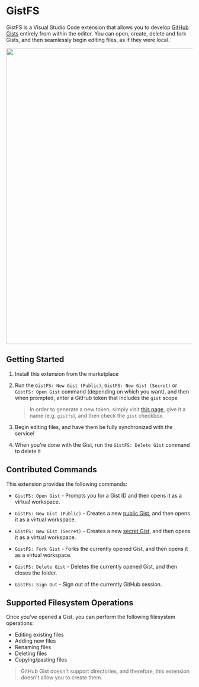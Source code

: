 # GistFS

GistFS is a Visual Studio Code extension that allows you to develop [GitHub Gists](https://gist.github.com/) entirely from within the editor. You can open, create, delete and fork Gists, and then seamlessly begin editing files, as if they were local.

<img src="https://user-images.githubusercontent.com/116461/69490621-b6c03600-0e3f-11ea-9c52-b65bb73885b1.gif" width="800px" />

## Getting Started

1. Install this extension from the marketplace

1. Run the `GistFS: New Gist (Public)`, `GistFS: New Gist (Secret)` or `GistFS: Open Gist` command (depending on which you want), and then when prompted, enter a GitHub token that includes the `gist` scope

    > In order to generate a new token, simply visit [this page](https://github.com/settings/tokens/new), give it a name (e.g. `gistfs`), and then check the `gist` checkbox.

1. Begin editing files, and have them be fully synchronized with the service!

1. When you're done with the Gist, run the `GistFS: Delete Gist` command to delete it

## Contributed Commands

This extension provides the following commands:

* `GistFS: Open Gist` - Prompts you for a Gist ID and then opens it as a virtual workspace.

* `GistFS: New Gist (Public)` - Creates a new [public Gist](https://help.github.com/en/enterprise/2.13/user/articles/about-gists#public-gists), and then opens it as a virtual workspace.

* `GistFS: New Gist (Secret)` - Creates a new [secret Gist](https://help.github.com/en/enterprise/2.13/user/articles/about-gists#secret-gists), and then opens it as a virtual workspace.

* `GistFS: Fork Gist` - Forks the currently opened Gist, and then opens it as a virtual workspace.

* `GistFS: Delete Gist` - Deletes the currently opened Gist, and then closes the folder.

* `GistFS: Sign Out` - Sign out of the currently GitHub session.

## Supported Filesystem Operations

Once you've opened a Gist, you can perform the following filesystem operations:

* Editing existing files
* Adding new files
* Renaming files
* Deleting files
* Copying/pasting files

> GitHub Gist doesn't support directories, and therefore, this extension doesn't allow you to create them.